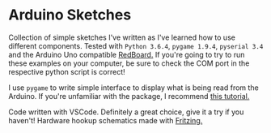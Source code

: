 # Arduino Sketches
Collection of simple sketches I've written as I've learned how to use different components. Tested with `Python 3.6.4`, `pygame 1.9.4`, `pyserial 3.4` and the Arduino Uno compatible [RedBoard.](https://learn.sparkfun.com/tutorials/redboard-vs-uno/all) If you're going to try to run these examples on your computer, be sure to check the COM port in the respective python script is correct!

I use `pygame` to write simple interface to display what is being read from the Arduino. If you're unfamiliar with the package, I recommend [this tutorial.](https://nerdparadise.com/programming/pygame/part1)

Code written with VSCode. Definitely a great choice, give it a try if you haven't! Hardware hookup schematics made with [Fritzing.](http://fritzing.org/home/)
